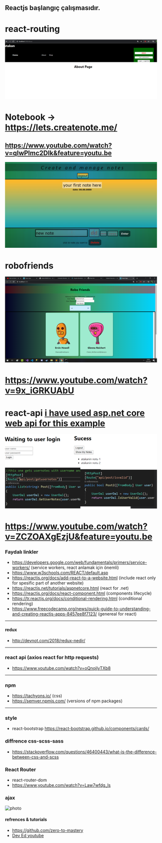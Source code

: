 
## Reactjs başlangıç çalışmasıdır. 

# react-routing

![router](https://github.com/atakanertrk/reactjs-basic-template/blob/master/Ads%C4%B1z2.png)

# Notebook -> https://lets.createnote.me/
## https://www.youtube.com/watch?v=qIwPlmc2DIk&feature=youtu.be

![photo](https://github.com/atakanertrk/reactjs-basic-template/blob/master/photo.png)

# robofriends

![photo](https://github.com/atakanertrk/reactjs-basic-template/blob/master/Ads%C4%B1z.png)

# https://www.youtube.com/watch?v=9x_iGRKUAbU

# react-api [i have used asp.net core web api for this example](https://github.com/atakanertrk/csharp-and-dotnet-general/tree/master/simple-web-api-allowedallorigins/ApiForReact)

![photo](https://github.com/atakanertrk/reactjs-basic-template/blob/master/reactapi.png)

# https://www.youtube.com/watch?v=ZCZOAXgEzjU&feature=youtu.be

### Faydalı linkler
* https://developers.google.com/web/fundamentals/primers/service-workers/ (service workers, react anlamak için önemli)
* https://www.w3schools.com/REACT/default.asp
* https://reactjs.org/docs/add-react-to-a-website.html (include react only for spesific part of another website)
* https://reactjs.net/tutorials/aspnetcore.html (react for .net)
* https://reactjs.org/docs/react-component.html (components lifecycle)
* https://tr.reactjs.org/docs/conditional-rendering.html (conditional rendering)
* https://www.freecodecamp.org/news/quick-guide-to-understanding-and-creating-reactjs-apps-8457ee8f7123/ (genereal for react)
***
#### redux
* http://devnot.com/2018/redux-nedir/
***
### react api (axios react for http requests)
* https://www.youtube.com/watch?v=oQnojIyTXb8
***
### npm
* https://tachyons.io/ (css)
* https://semver.npmjs.com/  (versions of npm packages)
***
### style
* react-bootstrap https://react-bootstrap.github.io/components/cards/
### diffrence css-scss-sass
* https://stackoverflow.com/questions/46400443/what-is-the-difference-between-css-and-scss
### React Router
* react-router-dom
* https://www.youtube.com/watch?v=Law7wfdg_ls

### ajax

![photo](https://robohash.org/3?200x200)

#### refrences & tutorials
* https://github.com/zero-to-mastery
* [Dev Ed youtube](https://www.youtube.com/watch?v=Law7wfdg_ls)

